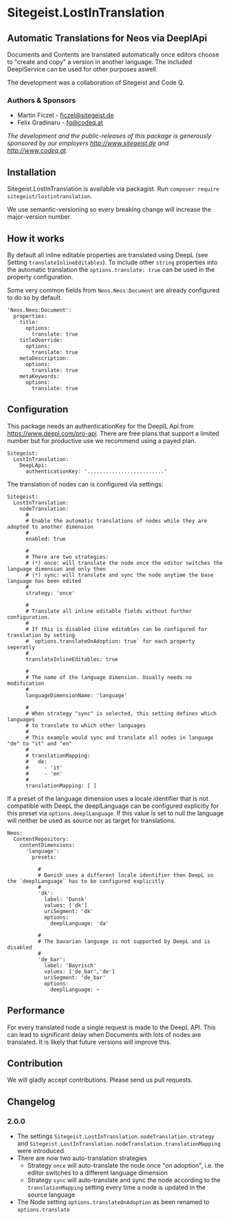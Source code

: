 # Sitegeist.LostInTranslation
## Automatic Translations for Neos via DeeplApi

Documents and Contents are translated automatically once editors choose to "create and copy" a version in another language.
The included DeeplService can be used for other purposes aswell.

The development was a collaboration of Sitegeist and Code Q.

### Authors & Sponsors

* Martin Ficzel - ficzel@sitegeist.de
* Felix Gradinaru - fg@codeq.at

*The development and the public-releases of this package is generously sponsored
by our employers http://www.sitegeist.de and http://www.codeq.at.*

## Installation

Sitegeist.LostInTranslation is available via packagist. Run `composer require sitegeist/lostintranslation`.

We use semantic-versioning so every breaking change will increase the major-version number.

## How it works

By default all inline editable properties are translated using DeepL (see Setting `translateInlineEditables`).
To include other `string` properties into the automatic translation the `options.translate: true`
can be used in the property configuration.

Some very common fields from `Neos.Neos:Document` are already configured to do so by default.

```
'Neos.Neos:Document':
  properties:
    title:
      options:
        translate: true
    titleOverride:
      options:
        translate: true
    metaDescription:
      options:
        translate: true
    metaKeywords:
      options:
        translate: true
```

## Configuration

This package needs an authenticationKey for the DeeplL Api from https://www.deepl.com/pro-api.
There are free plans that support a limited number but for productive use we recommend using a payed plan.

```
Sitegeist:
  LostInTranslation:
    DeepLApi:
      authenticationKey: '.........................'
```

The translation of nodes can is configured via settings:

```
Sitegeist:
  LostInTranslation:
    nodeTranslation:
      #
      # Enable the automatic translations of nodes while they are adopted to another dimension
      #
      enabled: true

      #
      # There are two strategies:
      # (*) once: will translate the node once the editor switches the language dimension and only then
      # (*) sync: will translate and sync the node anytime the base language has been edited
      #
      strategy: 'once'

      #
      # Translate all inline editable fields without further configuration.
      #
      # If this is disabled iline editables can be configured for translation by setting
      # `options.translateOnAdoption: true` for each property seperatly
      #
      translateInlineEditables: true

      #
      # The name of the language dimension. Usually needs no modification
      #
      languageDimensionName: 'language'

      #
      # When strategy "sync" is selected, this setting defines which languages
      # to translate to which other languages
      #
      # This example would sync and translate all nodes in language "de" to "it" and "en"
      #
      # translationMapping:
      #   de:
      #     - 'it'
      #     - 'en'
      #
      translationMapping: [ ]
```

If a preset of the language dimension uses a locale identifier that is not compatible with DeepL the deeplLanguage can
be configured explicitly for this preset via `options.deeplLanguage`. If this value is set to null the language will neither
be used as source nor as target for translations.

```
Neos:
  ContentRepository:
    contentDimensions:
      'language':
        presets:

          #
          # Danish uses a different locale identifier then DeepL so the `deeplLanguage` has to be configured explicitly
          #
          'dk':
            label: 'Dansk'
            values: ['dk']
            uriSegment: 'dk'
            options:
              deeplLanguage: 'da'

          #
          # The bavarian language is not supported by DeepL and is disabled
          #
          'de_bar':
            label: 'Bayrisch'
            values: ['de_bar','de']
            uriSegment: 'de_bar'
            options:
              deeplLanguage: ~
```
## Performance

For every translated node a single request is made to the DeepL API. This can lead to significant delay when Documents with lots of nodes are translated. It is likely that future versions will improve this.

## Contribution

We will gladly accept contributions. Please send us pull requests.

## Changelog

### 2.0.0

* The settings `Sitegeist.LostInTranslation.nodeTranslation.strategy` and `Sitegeist.LostInTranslation.nodeTranslation.translationMapping` were introduced
* There are now two auto-translation strategies
  * Strategy `once` will auto-translate the node once "on adoption", i.e. the editor switches to a different language dimension
  * Strategy `sync` will auto-translate and sync the node according to the `translationMapping` setting every time a node is updated in the source language
* The Node setting `options.translateOnAdoption` as been renamed to `options.translate`
